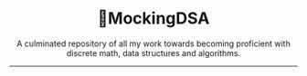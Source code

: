 <div align="center">
<h1> 📁MockingDSA </h1>

A culminated repository of all my work towards becoming proficient with
discrete math, data structures and algorithms.

</div>

---
